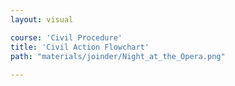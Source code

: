 ```yaml
---
layout: visual

course: 'Civil Procedure'
title: 'Civil Action Flowchart'
path: "materials/joinder/Night_at_the_Opera.png"
 
---
```

